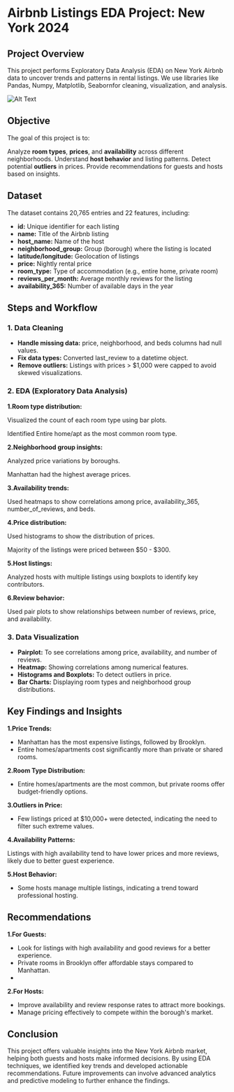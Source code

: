 # Airbnb Listings EDA Project: New York 2024
## Project Overview
This project performs Exploratory Data Analysis (EDA) on New York Airbnb data to uncover trends and patterns in rental listings. We use libraries like Pandas, Numpy, Matplotlib, Seabornfor cleaning, visualization, and analysis.

![Alt Text](https://github.com/username/repo-name/blob/main/images/logo.png)


## Objective
The goal of this project is to:

Analyze **room types**, **prices**, and **availability** across different neighborhoods.
Understand **host behavior** and listing patterns.
Detect potential **outliers** in prices.
Provide recommendations for guests and hosts based on insights.

## Dataset
The dataset contains 20,765 entries and 22 features, including:

- **id:** Unique identifier for each listing
- **name:** Title of the Airbnb listing
- **host_name:** Name of the host
- **neighborhood_group:** Group (borough) where the listing is located
- **latitude/longitude:** Geolocation of listings
- **price:** Nightly rental price
- **room_type:** Type of accommodation (e.g., entire home, private room)
- **reviews_per_month:** Average monthly reviews for the listing
- **availability_365:** Number of available days in the year

## Steps and Workflow
### 1. Data Cleaning
- **Handle missing data:** price, neighborhood, and beds columns had null values.
- **Fix data types:** Converted last_review to a datetime object.
- **Remove outliers:** Listings with prices > $1,000 were capped to avoid skewed visualizations.
  
### 2. EDA (Exploratory Data Analysis)

**1.Room type distribution:**

Visualized the count of each room type using bar plots.

Identified Entire home/apt as the most common room type.

**2.Neighborhood group insights:**

Analyzed price variations by boroughs.

Manhattan had the highest average prices.

**3.Availability trends:**

Used heatmaps to show correlations among price, availability_365, number_of_reviews, and beds.

**4.Price distribution:**

Used histograms to show the distribution of prices.

Majority of the listings were priced between $50 - $300.

**5.Host listings:**

Analyzed hosts with multiple listings using boxplots to identify key contributors.

**6.Review behavior:**

Used pair plots to show relationships between number of reviews, price, and availability.
### 3. Data Visualization
- **Pairplot:** To see correlations among price, availability, and number of reviews.
- **Heatmap:** Showing correlations among numerical features.
- **Histograms and Boxplots:** To detect outliers in price.
- **Bar Charts:** Displaying room types and neighborhood group distributions.
  


## Key Findings and Insights
**1.Price Trends:**

- Manhattan has the most expensive listings, followed by Brooklyn.
- Entire homes/apartments cost significantly more than private or shared rooms.
  
**2.Room Type Distribution:**

- Entire homes/apartments are the most common, but private rooms offer budget-friendly options.
  
**3.Outliers in Price:**

- Few listings priced at $10,000+ were detected, indicating the need to filter such extreme values.
 
**4.Availability Patterns:**

Listings with high availability tend to have lower prices and more reviews, likely due to better guest experience.

**5.Host Behavior:**

- Some hosts manage multiple listings, indicating a trend toward professional hosting.

## Recommendations
**1.For Guests:**

- Look for listings with high availability and good reviews for a better experience.
- Private rooms in Brooklyn offer affordable stays compared to Manhattan.
- 
**2.For Hosts:**

- Improve availability and review response rates to attract more bookings.
- Manage pricing effectively to compete within the borough's market.

## Conclusion
This project offers valuable insights into the New York Airbnb market, helping both guests and hosts make informed decisions. By using EDA techniques, we identified key trends and developed actionable recommendations. Future improvements can involve advanced analytics and predictive modeling to further enhance the findings.















